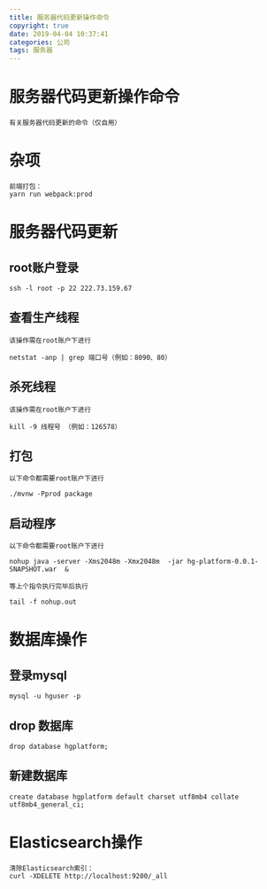 ```yaml
---
title: 服务器代码更新操作命令
copyright: true
date: 2019-04-04 10:37:41
categories: 公司
tags: 服务器
---
```

服务器代码更新操作命令
===
`有关服务器代码更新的命令（仅自用）`
<!--more-->
# 杂项
```
前端打包：
yarn run webpack:prod
```
# 服务器代码更新
## root账户登录
```
ssh -l root -p 22 222.73.159.67
```
## 查看生产线程
`该操作需在root账户下进行`
```
netstat -anp | grep 端口号（例如：8090、80）
```
## 杀死线程
`该操作需在root账户下进行`
```
kill -9 线程号 （例如：126578）
```
## 打包
`以下命令都需要root账户下进行`
```
./mvnw -Pprod package
```
## 启动程序
`以下命令都需要root账户下进行`
```
nohup java -server -Xms2048m -Xmx2048m  -jar hg-platform-0.0.1-SNAPSHOT.war  &
```
`等上个指令执行完毕后执行`
```
tail -f nohup.out
```
# 数据库操作
## 登录mysql
```
mysql -u hguser -p
```
## drop 数据库
```
drop database hgplatform;
```
## 新建数据库
```
create database hgplatform default charset utf8mb4 collate utf8mb4_general_ci;
```
# Elasticsearch操作
```
清除Elasticsearch索引：
curl -XDELETE http://localhost:9200/_all
```